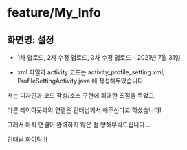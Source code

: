 # feature/My_Info

## 화면명: 설정

- 1차 업로드, 2차 수정 업로드, 3차 수정 업로드 - 2021년 7월 31일

- xml 파일과 activity 코드는 activity_profile_setting.xml, ProfileSettingActivity.java 에 작성해두었습니다.

저는 디자인과 코드 작성/소스 구현에 최대한 초점을 두었고, 

다른 레이아웃과의 연결은 인태님께서 해주신다고 하셨습니다! 

그래서 아직 연결이 완벽하지 않은 점 양해부탁드립니다...

인태님 화이팅!!!
